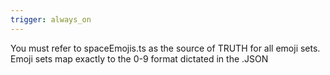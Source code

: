 ```yaml
---
trigger: always_on
---
```


You must refer to spaceEmojis.ts as the source of TRUTH for all emoji sets.
Emoji sets map exactly to the 0-9 format dictated in the .JSON 